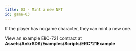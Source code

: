 ```yaml
---
title: 03 - Mint a new NFT
id: game-03
---
```



If the player has no game character, they can mint a new one. 

View an example ERC-721 contract at **Assets/AnkrSDK/Examples/Scripts/ERC721Example**